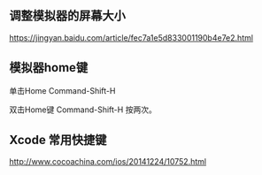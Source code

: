 ## 调整模拟器的屏幕大小
https://jingyan.baidu.com/article/fec7a1e5d833001190b4e7e2.html

## 模拟器home键
  单击Home          Command-Shift-H

  双击Home键     Command-Shift-H 按两次。

## Xcode 常用快捷键
http://www.cocoachina.com/ios/20141224/10752.html

